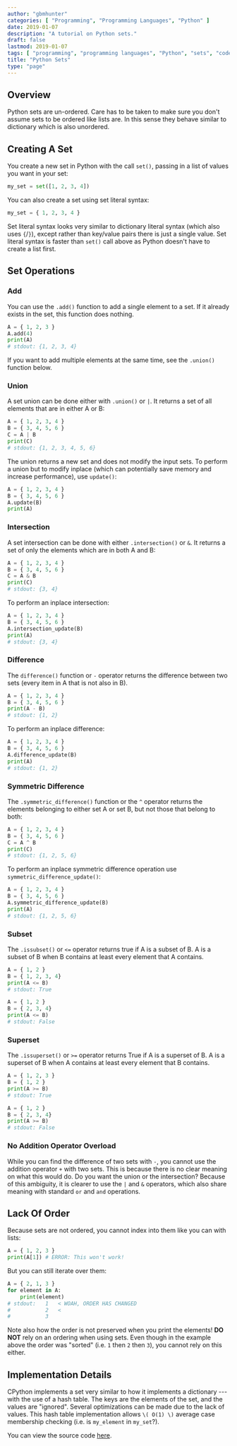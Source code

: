 ```yaml
---
author: "gbmhunter"
categories: [ "Programming", "Programming Languages", "Python" ]
date: 2019-01-07
description: "A tutorial on Python sets."
draft: false
lastmod: 2019-01-07
tags: [ "programming", "programming languages", "Python", "sets", "code", "software", "data structures", "containers", "iterations", "unordered", "unions", "intersections", "differences", "symmetric", "supersets", "subsets" ]
title: "Python Sets"
type: "page"
---
```


## Overview

Python sets are un-ordered. Care has to be taken to make sure you don't assume sets to be ordered like lists are. In this sense they behave similar to dictionary which is also unordered.

## Creating A Set

You create a new set in Python with the call `set()`, passing in a list of values you want in your set:

```python
my_set = set([1, 2, 3, 4])
```

You can also create a set using set literal syntax:

```python
my_set = { 1, 2, 3, 4 }
```

Set literal syntax looks very similar to dictionary literal syntax (which also uses `{`/`}`), except rather than key/value pairs there is just a single value. Set literal syntax is faster than `set()` call above as Python doesn't have to create a list first. 

## Set Operations

### Add

You can use the `.add()` function to add a single element to a set. If it already exists in the set, this function does nothing.

```python
A = { 1, 2, 3 }
A.add(4)
print(A)
# stdout: {1, 2, 3, 4}
```

If you want to add multiple elements at the same time, see the `.union()` function below.

### Union

A set union can be done either with `.union()` or `|`. It returns a set of all elements that are in either A or B:

```python
A = { 1, 2, 3, 4 }
B = { 3, 4, 5, 6 }
C = A | B
print(C)
# stdout: {1, 2, 3, 4, 5, 6}
```

The union returns a new set and does not modify the input sets. To perform a union but to modify inplace (which can potentially save memory and increase performance), use `update()`:

```python
A = { 1, 2, 3, 4 }
B = { 3, 4, 5, 6 }
A.update(B)
print(A)
```

### Intersection

A set intersection can be done with either `.intersection()` or `&`. It returns a set of only the elements which are in both A and B:

```python
A = { 1, 2, 3, 4 }
B = { 3, 4, 5, 6 }
C = A & B
print(C)
# stdout: {3, 4}
```

To perform an inplace intersection:

```python
A = { 1, 2, 3, 4 }
B = { 3, 4, 5, 6 }
A.intersection_update(B)
print(A)
# stdout: {3, 4}
```

### Difference

The `difference()` function or `-` operator returns the difference between two sets (every item in A that is not also in B).

```python
A = { 1, 2, 3, 4 }
B = { 3, 4, 5, 6 }
print(A - B)
# stdout: {1, 2}
```

To perform an inplace difference:

```python
A = { 1, 2, 3, 4 }
B = { 3, 4, 5, 6 }
A.difference_update(B)
print(A)
# stdout: {1, 2}
```

### Symmetric Difference

The `.symmetric_difference()` function or the `^` operator returns the elements belonging to either set A or set B, but not those that belong to both:

```python
A = { 1, 2, 3, 4 }
B = { 3, 4, 5, 6 }
C = A ^ B
print(C)
# stdout: {1, 2, 5, 6}
```

To perform an inplace symmetric difference operation use `symmetric_difference_update()`:

```python
A = { 1, 2, 3, 4 }
B = { 3, 4, 5, 6 }
A.symmetric_difference_update(B)
print(A)
# stdout: {1, 2, 5, 6}
```

### Subset

The `.issubset()` or `<=` operator returns true if A is a subset of B. A is a subset of B when B contains at least every element that A contains.

```python
A = { 1, 2 }
B = { 1, 2, 3, 4}
print(A <= B)
# stdout: True

A = { 1, 2 }
B = { 2, 3, 4}
print(A <= B)
# stdout: False
```

### Superset

The `.issuperset()` or `>=` operator returns True if A is a superset of B. A is a superset of B when A contains at least every element that B contains.

```python
A = { 1, 2, 3 }
B = { 1, 2 }
print(A >= B)
# stdout: True

A = { 1, 2 }
B = { 2, 3, 4}
print(A >= B)
# stdout: False
```

### No Addition Operator Overload

While you can find the difference of two sets with `-`, you cannot use the addition operator `+` with two sets. This is because there is no clear meaning on what this would do. Do you want the union or the intersection? Because of this ambiguity, it is clearer to use the `|` and `&` operators, which also share meaning with standard `or` and `and` operations.

## Lack Of Order

Because sets are not ordered, you cannot index into them like you can with lists:

```python
A = { 1, 2, 3 }
print(A[1]) # ERROR: This won't work!
```

But you can still iterate over them:

```python
A = { 2, 1, 3 }
for element in A:
    print(element)
# stdout:   1   < WOAH, ORDER HAS CHANGED
#           2   <
#           3
```

Note also how the order is not preserved when you print the elements! **DO NOT** rely on an ordering when using sets. Even though in the example above the order was "sorted" (i.e. `1` then `2` then `3`), you cannot rely on this either.

## Implementation Details

CPython implements a set very similar to how it implements a dictionary --- with the use of a hash table. The keys are the elements of the set, and the values are "ignored". Several optimizations can be made due to the lack of values. This hash table implementation allows `\( O(1) \)` average case membership checking (i.e. is `my_element` in `my_set`?).

You can view the source code [here](https://github.com/python/cpython/blob/master/Objects/setobject.c).